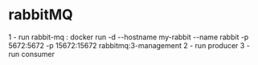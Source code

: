 # rabbitMQ

1 - run rabbit-mq : docker run -d --hostname my-rabbit --name rabbit -p 5672:5672 -p 15672:15672 rabbitmq:3-management
2 - run producer
3 - run consumer
